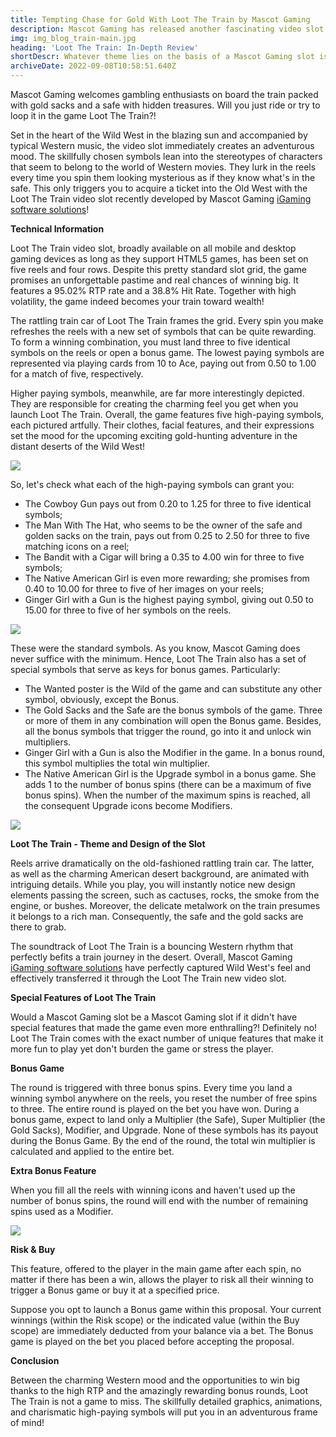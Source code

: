 ```yaml
---
title: Tempting Chase for Gold With Loot The Train by Mascot Gaming
description: Mascot Gaming has released another fascinating video slot that promises big wins and absorbing gameplay. Discover all the charms of chasing gold on a train in the Loot The Train video slot.
img: img_blog_train-main.jpg
heading: 'Loot The Train: In-Depth Review'
shortDescr: Whatever theme lies on the basis of a Mascot Gaming slot is excellently developed. The same refers to the newly released Loot The Train game. The design and animations of the depicted train car and the background enhance the feel of the Western world; the characters tempt you to indulge in the game, while the bonus games will add spice to your gameplay. So let us lift the curtain and see what the video slot Loot The Train hides behind the reels!
archiveDate: 2022-09-08T10:58:51.640Z
---
```

Mascot Gaming welcomes gambling enthusiasts on board the train packed with gold sacks and a safe with hidden treasures. Will you just ride or try to loop it in the game Loot The Train?!


Set in the heart of the Wild West in the blazing sun and accompanied by typical Western music, the video slot immediately creates an adventurous mood. The skillfully chosen symbols lean into the stereotypes of characters that seem to belong to the world of Western movies. They lurk in the reels every time you spin them looking mysterious as if they know what's in the safe. This only triggers you to acquire a ticket into the Old West with the Loot The Train video slot recently developed by Mascot Gaming [iGaming software solutions](https://mascot.games/blog/anksunamun-the-queen-of-egypt-from-mascot-gaming)!

**Technical Information**

Loot The Train video slot, broadly available on all mobile and desktop gaming devices as long as they support HTML5 games, has been set on five reels and four rows. Despite this pretty standard slot grid, the game promises an unforgettable pastime and real chances of winning big. It features a 95.02% RTP rate and a 38.8% Hit Rate. Together with high volatility, the game indeed becomes your train toward wealth! 

The rattling train car of Loot The Train frames the grid. Every spin you make refreshes the reels with a new set of symbols that can be quite rewarding. To form a winning combination, you must land three to five identical symbols on the reels or open a bonus game. The lowest paying symbols are represented via playing cards from 10 to Ace, paying out from 0.50 to 1.00 for a match of five, respectively.

Higher paying symbols, meanwhile, are far more interestingly depicted. They are responsible for creating the charming feel you get when you launch Loot The Train. Overall, the game features five high-paying symbols, each pictured artfully. Their clothes, facial features, and their expressions set the mood for the upcoming exciting gold-hunting adventure in the distant deserts of the Wild West!

![](../../images/img_blog_train-1.jpg)

So, let's check what each of the high-paying symbols can grant you:

*   The Cowboy Gun pays out from 0.20 to 1.25 for three to five identical symbols;
*   The Man With The Hat, who seems to be the owner of the safe and golden sacks on the train, pays out from 0.25 to 2.50 for three to five matching icons on a reel;
*   The Bandit with a Cigar will bring a 0.35 to 4.00 win for three to five symbols;
*   The Native American Girl is even more rewarding; she promises from 0.40 to 10.00 for three to five of her images on your reels;
*   Ginger Girl with a Gun is the highest paying symbol, giving out 0.50 to 15.00 for three to five of her symbols on the reels.

![](../../images/img_blog_train-2.jpg)

These were the standard symbols. As you know, Mascot Gaming does never suffice with the minimum. Hence, Loot The Train also has a set of special symbols that serve as keys for bonus games. Particularly:

*   The Wanted poster is the Wild of the game and can substitute any other symbol, obviously, except the Bonus.
*   The Gold Sacks and the Safe are the bonus symbols of the game. Three or more of them in any combination will open the Bonus game. Besides, all the bonus symbols that trigger the round, go into it and unlock win multipliers.
*   Ginger Girl with a Gun is also the Modifier in the game. In a bonus round, this symbol multiplies the total win multiplier.
*   The Native American Girl is the Upgrade symbol in a bonus game. She adds 1 to the number of bonus spins (there can be a maximum of five bonus spins). When the number of the maximum spins is reached, all the consequent Upgrade icons become Modifiers.

![](../../images/img_blog_train-3.jpg)

**Loot The Train - Theme and Design of the Slot**

Reels arrive dramatically on the old-fashioned rattling train car. The latter, as well as the charming American desert background, are animated with intriguing details. While you play, you will instantly notice new design elements passing the screen, such as cactuses, rocks, the smoke from the engine, or bushes. Moreover, the delicate metalwork on the train presumes it belongs to a rich man. Consequently, the safe and the gold sacks are there to grab.

The soundtrack of Loot The Train is a bouncing Western rhythm that perfectly befits a train journey in the desert. Overall, Mascot Gaming [iGaming software solutions](https://mascot.games/blog/anksunamun-the-queen-of-egypt-from-mascot-gaming) have perfectly captured Wild West's feel and effectively transferred it through the Loot The Train new video slot.

**Special Features of Loot The Train**

Would a Mascot Gaming slot be a Mascot Gaming slot if it didn't have special features that made the game even more enthralling?! Definitely no! Loot The Train comes with the exact number of unique features that make it more fun to play yet don't burden the game or stress the player.

**Bonus Game**

The round is triggered with three bonus spins. Every time you land a winning symbol anywhere on the reels, you reset the number of free spins to three. The entire round is played on the bet you have won. During a bonus game, expect to land only a Multiplier (the Safe), Super Multiplier (the Gold Sacks), Modifier, and Upgrade. None of these symbols has its payout during the Bonus Game. By the end of the round, the total win multiplier is calculated and applied to the entire bet.

**Extra Bonus Feature**

When you fill all the reels with winning icons and haven't used up the number of bonus spins, the round will end with the number of remaining spins used as a Modifier. 

![](../../images/img_blog_train-4.jpg)

**Risk & Buy**

This feature, offered to the player in the main game after each spin, no matter if there has been a win, allows the player to risk all their winning to trigger a Bonus game or buy it at a specified price.

Suppose you opt to launch a Bonus game within this proposal. Your current winnings (within the Risk scope) or the indicated value (within the Buy scope) are immediately deducted from your balance via a bet. The Bonus game is played on the bet you placed before accepting the proposal.

**Conclusion**

Between the charming Western mood and the opportunities to win big thanks to the high RTP and the amazingly rewarding bonus rounds, Loot The Train is not a game to miss. The skillfully detailed graphics, animations, and charismatic high-paying symbols will put you in an adventurous frame of mind!
